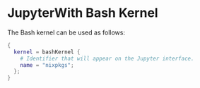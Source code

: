 # JupyterWith Bash Kernel

The Bash kernel can be used as follows:

```nix
{
  kernel = bashKernel {
    # Identifier that will appear on the Jupyter interface.
    name = "nixpkgs";
  };
}
```
